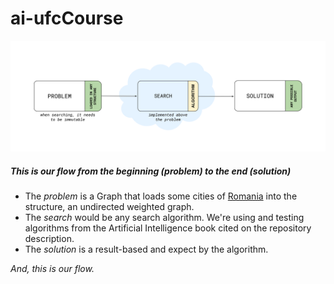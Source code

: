 # ai-ufcCourse
![](docs/flow.svg)
##### This is our flow from the beginning (*problem*) to the end (*solution*)
* The *problem* is a Graph that loads some cities of [Romania](https://en.wikipedia.org/wiki/Romania) into the structure, an undirected weighted graph.
* The *search* would be any search algorithm. We're using and testing algorithms from the Artificial Intelligence book cited on the repository description.
* The *solution* is a result-based and expect by the algorithm.

*And, this is our flow.*